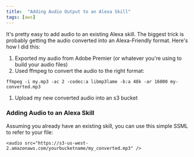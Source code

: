 ```yaml
---
title:  "Adding Audio Output to an Alexa Skill"
tags: [aws]
---
```


It's pretty easy to add audio to an existing Alexa skill. The biggest trick is probably getting the audio converted into an Alexa-Friendly format. Here's how I did this:
1. Exported my audio from Adobe Premier (or whatever you're using to build your audio files)
2. Used ffmpeg to convert the audio to the right format:
```
ffmpeg -i my.mp3 -ac 2 -codec:a libmp3lame -b:a 48k -ar 16000 my-converted.mp3
```
1. Upload my new converted audio into an s3 bucket

### Adding Audio to an Alexa Skill

Assuming you already have an existing skill, you can use this simple SSML to refer to your file:
```
<audio src="https://s3-us-west-2.amazonaws.com/yourbucketname/my_converted.mp3" />
```
